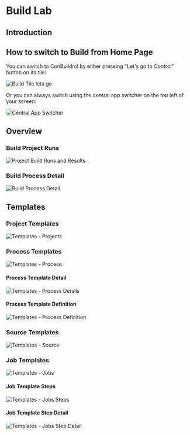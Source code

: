 # Build Lab

## Introduction

## How to switch to Build from Home Page

You can switch to ConBuildrol by either pressing "Let's go to Control" button on its tile:

![Build Tile lets go](../introduction/media/Loop_switch_to_Build.png)

Or you can always switch using the central app switcher on the top left of your screen:

![Central App Switcher](../introduction/media/Loop_central_app_control.png)

## Overview

### Build Project Runs

![Project Build Runs and Results](media/BUILD_Process_Runs_results.png)

### Build Process Detail

![Build Process Detail](media/BUILD_Process_Runs_Details.png)

## Templates

### Project Templates

![Templates - Projects](media/BUILD_Template_Process.png)

### Process Templates

![Templates - Process](media/BUILD_Template_Process.png)

#### Process Template Detail

![Templates - Process Details](media/BUILD_Templates_Process_Detail.png)

#### Process Template Definition

![Templates - Process Definition](media/BUILD_Templates_Process_Def.png)

### Source Templates

![Templates - Source](media/BUILD_Template_Source.png)

### Job Templates

![Templates - Jobs](media/BUILD_Template_Jobs.png)

#### Job Template Steps

![Templates - Jobs Steps](media/BUILD_Templates_Process_JobSteps.png)

#### Job Template Step Detail

![Templates - Jobs Step Detail](media/BUILD_Templates_Process_JobStepDetail.png)

